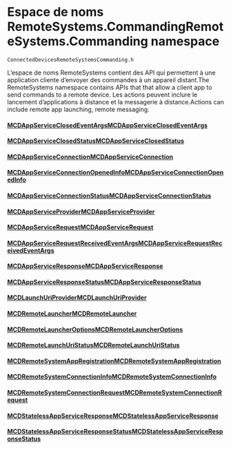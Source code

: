 # <a name="remotesystemscommanding-namespace"></a><span data-ttu-id="cc970-101">Espace de noms RemoteSystems.Commanding</span><span class="sxs-lookup"><span data-stu-id="cc970-101">RemoteSystems.Commanding namespace</span></span>
```
ConnectedDevicesRemoteSystemsCommanding.h
```

<span data-ttu-id="cc970-102">L’espace de noms RemoteSystems contient des API qui permettent à une application cliente d’envoyer des commandes à un appareil distant.</span><span class="sxs-lookup"><span data-stu-id="cc970-102">The RemoteSystems namespace contains APIs that that allow a client app to send commands to a remote device.</span></span>  <span data-ttu-id="cc970-103">Les actions peuvent inclure le lancement d’applications à distance et la messagerie à distance.</span><span class="sxs-lookup"><span data-stu-id="cc970-103">Actions can include remote app launching, remote messaging.</span></span>

#### <a name="mcdappserviceclosedeventargsmcdappserviceclosedeventargsmd"></a>[<span data-ttu-id="cc970-104">MCDAppServiceClosedEventArgs</span><span class="sxs-lookup"><span data-stu-id="cc970-104">MCDAppServiceClosedEventArgs</span></span>](MCDAppServiceClosedEventArgs.md)
#### <a name="mcdappserviceclosedstatusmcdappserviceclosedstatusmd"></a>[<span data-ttu-id="cc970-105">MCDAppServiceClosedStatus</span><span class="sxs-lookup"><span data-stu-id="cc970-105">MCDAppServiceClosedStatus</span></span>](MCDAppServiceClosedStatus.md)
#### <a name="mcdappserviceconnectionmcdappserviceconnectionmd"></a>[<span data-ttu-id="cc970-106">MCDAppServiceConnection</span><span class="sxs-lookup"><span data-stu-id="cc970-106">MCDAppServiceConnection</span></span>](MCDAppServiceConnection.md)
#### <a name="mcdappserviceconnectionopenedinfomcdappserviceconnectionopenedinfomd"></a>[<span data-ttu-id="cc970-107">MCDAppServiceConnectionOpenedInfo</span><span class="sxs-lookup"><span data-stu-id="cc970-107">MCDAppServiceConnectionOpenedInfo</span></span>](MCDAppServiceConnectionOpenedInfo.md)
#### <a name="mcdappserviceconnectionstatusmcdappserviceconnectionstatusmd"></a>[<span data-ttu-id="cc970-108">MCDAppServiceConnectionStatus</span><span class="sxs-lookup"><span data-stu-id="cc970-108">MCDAppServiceConnectionStatus</span></span>](MCDAppServiceConnectionStatus.md)
#### <a name="mcdappserviceprovidermcdappserviceprovidermd"></a>[<span data-ttu-id="cc970-109">MCDAppServiceProvider</span><span class="sxs-lookup"><span data-stu-id="cc970-109">MCDAppServiceProvider</span></span>](MCDAppServiceProvider.md)
#### <a name="mcdappservicerequestmcdappservicerequestmd"></a>[<span data-ttu-id="cc970-110">MCDAppServiceRequest</span><span class="sxs-lookup"><span data-stu-id="cc970-110">MCDAppServiceRequest</span></span>](MCDAppServiceRequest.md)
#### <a name="mcdappservicerequestreceivedeventargsmcdappservicerequestreceivedeventargsmd"></a>[<span data-ttu-id="cc970-111">MCDAppServiceRequestReceivedEventArgs</span><span class="sxs-lookup"><span data-stu-id="cc970-111">MCDAppServiceRequestReceivedEventArgs</span></span>](MCDAppServiceRequestReceivedEventArgs.md)
#### <a name="mcdappserviceresponsemcdappserviceresponsemd"></a>[<span data-ttu-id="cc970-112">MCDAppServiceResponse</span><span class="sxs-lookup"><span data-stu-id="cc970-112">MCDAppServiceResponse</span></span>](MCDAppServiceResponse.md)
#### <a name="mcdappserviceresponsestatusmcdappserviceresponsestatusmd"></a>[<span data-ttu-id="cc970-113">MCDAppServiceResponseStatus</span><span class="sxs-lookup"><span data-stu-id="cc970-113">MCDAppServiceResponseStatus</span></span>](MCDAppServiceResponseStatus.md)
#### <a name="mcdlaunchuriprovidermcdlaunchuriprovidermd"></a>[<span data-ttu-id="cc970-114">MCDLaunchUriProvider</span><span class="sxs-lookup"><span data-stu-id="cc970-114">MCDLaunchUriProvider</span></span>](MCDLaunchUriProvider.md)
#### <a name="mcdremotelaunchermcdremotelaunchermd"></a>[<span data-ttu-id="cc970-115">MCDRemoteLauncher</span><span class="sxs-lookup"><span data-stu-id="cc970-115">MCDRemoteLauncher</span></span>](MCDRemoteLauncher.md)
#### <a name="mcdremotelauncheroptionsmcdremotelauncheroptionsmd"></a>[<span data-ttu-id="cc970-116">MCDRemoteLauncherOptions</span><span class="sxs-lookup"><span data-stu-id="cc970-116">MCDRemoteLauncherOptions</span></span>](MCDRemoteLauncherOptions.md)
#### <a name="mcdremotelaunchuristatusmcdremotelaunchuristatusmd"></a>[<span data-ttu-id="cc970-117">MCDRemoteLaunchUriStatus</span><span class="sxs-lookup"><span data-stu-id="cc970-117">MCDRemoteLaunchUriStatus</span></span>](MCDRemoteLaunchUriStatus.md)
#### <a name="mcdremotesystemappregistrationmcdremotesystemappregistrationmd"></a>[<span data-ttu-id="cc970-118">MCDRemoteSystemAppRegistration</span><span class="sxs-lookup"><span data-stu-id="cc970-118">MCDRemoteSystemAppRegistration</span></span>](MCDRemoteSystemAppRegistration.md)
#### <a name="mcdremotesystemconnectioninfomcdremotesystemconnectioninfomd"></a>[<span data-ttu-id="cc970-119">MCDRemoteSystemConnectionInfo</span><span class="sxs-lookup"><span data-stu-id="cc970-119">MCDRemoteSystemConnectionInfo</span></span>](MCDRemoteSystemConnectionInfo.md)
#### <a name="mcdremotesystemconnectionrequestmcdremotesystemconnectionrequestmd"></a>[<span data-ttu-id="cc970-120">MCDRemoteSystemConnectionRequest</span><span class="sxs-lookup"><span data-stu-id="cc970-120">MCDRemoteSystemConnectionRequest</span></span>](MCDRemoteSystemConnectionRequest.md)
#### <a name="mcdstatelessappserviceresponsemcdstatelessappserviceresponsemd"></a>[<span data-ttu-id="cc970-121">MCDStatelessAppServiceResponse</span><span class="sxs-lookup"><span data-stu-id="cc970-121">MCDStatelessAppServiceResponse</span></span>](MCDStatelessAppServiceResponse.md)
#### <a name="mcdstatelessappserviceresponsestatusmcdstatelessappserviceresponsestatusmd"></a>[<span data-ttu-id="cc970-122">MCDStatelessAppServiceResponseStatus</span><span class="sxs-lookup"><span data-stu-id="cc970-122">MCDStatelessAppServiceResponseStatus</span></span>](MCDStatelessAppServiceResponseStatus.md)